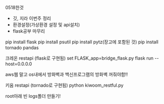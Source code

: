 0518한것
- 깃, 지라 이번주 정리
- 환경설정(가상환경 설정 및 api설치)
- flask공부 마무리

pip install flask
pip install psutil
pip install pytz(장고에 포함된 것)
pip install tornado
pandas

크레온 restapi (flask로 구현됨)
set FLASK_app=bridge_flask.py
flask run --host=0.0.0.0

aws웹 말고 os내에서 방화벽과 백신프로그램의 방화벽 꺼줘야함!!

키움 restapi (tornado로 구현됨)
python kiwoom_restful.py

root아래 빈 logs폴더 만들기!